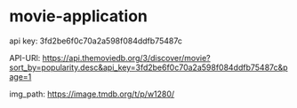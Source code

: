 # movie-application
api key:
3fd2be6f0c70a2a598f084ddfb75487c

API-URl:
https://api.themoviedb.org/3/discover/movie?sort_by=popularity.desc&api_key=3fd2be6f0c70a2a598f084ddfb75487c&page=1

img_path:
https://image.tmdb.org/t/p/w1280/
